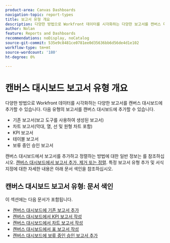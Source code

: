 ```yaml
---
product-area: Canvas Dashboards
navigation-topic: report-types
title: 보고서 유형 개요
description: 다양한 방법으로 Workfront 데이터를 시각화하는 다양한 보고서를 캔버스 대시보드에 추가할 수 있습니다.
author: Nolan
feature: Reports and Dashboards
recommendations: noDisplay, noCatalog
source-git-commit: 535e9c8481ce0781ee0d35636bb6d56de4d1e102
workflow-type: tm+mt
source-wordcount: '180'
ht-degree: 0%

---
```


# 캔버스 대시보드 보고서 유형 개요

다양한 방법으로 Workfront 데이터를 시각화하는 다양한 보고서를 캔버스 대시보드에 추가할 수 있습니다. 다음 유형의 보고서를 캔버스 대시보드에 추가할 수 있습니다.

* 기존 보고서(보고 도구를 사용하여 생성된 보고서)
* 차트 보고서(막대, 열, 선 및 원형 차트 포함)
* KPI 보고서
* 테이블 보고서
* 보류 중인 승인 보고서

캔버스 대시보드에서 보고서를 추가하고 정렬하는 방법에 대한 일반 정보는 를 참조하십시오. [캔버스 대시보드에서 보고서 추가, 제거 또는 정렬](/help/quicksilver/reports-and-dashboards/canvas-dashboards/manage-canvas-dashboards/add-remove-arrange-reports.md). 특정 보고서 유형 추가 및 서식 지정에 대한 자세한 내용은 아래 문서 색인을 참조하십시오.

## 캔버스 대시보드 보고서 유형: 문서 색인

이 섹션에는 다음 문서가 포함됩니다.

* [캔버스 대시보드에 기존 보고서 추가](/help/quicksilver/reports-and-dashboards/canvas-dashboards/report-types/add-existing-report.md)
* [캔버스 대시보드에서 KPI 보고서 작성](/help/quicksilver/reports-and-dashboards/canvas-dashboards/report-types/build-kpi-report.md)
* [캔버스 대시보드에서 차트 보고서 작성](/help/quicksilver/reports-and-dashboards/canvas-dashboards/report-types/build-chart-report.md)
* [캔버스 대시보드에서 표 보고서 작성](/help/quicksilver/reports-and-dashboards/canvas-dashboards/report-types/build-table-report.md)
* [캔버스 대시보드에 보류 중인 승인 보고서 추가](/help/quicksilver/reports-and-dashboards/canvas-dashboards/report-types/add-pending-approvals-report.md)
